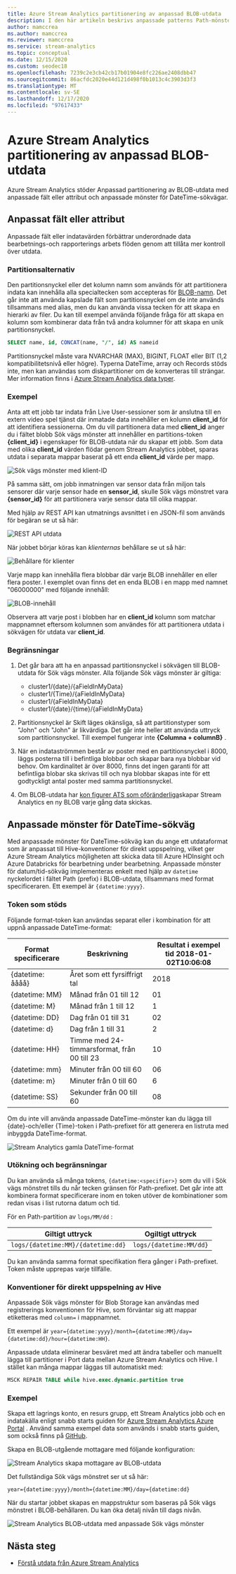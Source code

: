 ```yaml
---
title: Azure Stream Analytics partitionering av anpassad BLOB-utdata
description: I den här artikeln beskrivs anpassade patterns Path-mönster och anpassade fält-eller attribut-funktioner för Blob Storage-utdata från Azure Stream Analytics-jobb.
author: mamccrea
ms.author: mamccrea
ms.reviewer: mamccrea
ms.service: stream-analytics
ms.topic: conceptual
ms.date: 12/15/2020
ms.custom: seodec18
ms.openlocfilehash: 7239c2e3cb42cb17b01904e8fc226ae2408dbb47
ms.sourcegitcommit: 86acfdc2020e44d121d498f0b1013c4c3903d3f3
ms.translationtype: MT
ms.contentlocale: sv-SE
ms.lasthandoff: 12/17/2020
ms.locfileid: "97617433"
---
```

# <a name="azure-stream-analytics-custom-blob-output-partitioning"></a>Azure Stream Analytics partitionering av anpassad BLOB-utdata

Azure Stream Analytics stöder Anpassad partitionering av BLOB-utdata med anpassade fält eller attribut och anpassade mönster för DateTime-sökvägar. 

## <a name="custom-field-or-attributes"></a>Anpassat fält eller attribut

Anpassade fält eller indatavärden förbättrar underordnade data bearbetnings-och rapporterings arbets flöden genom att tillåta mer kontroll över utdata.

### <a name="partition-key-options"></a>Partitionsalternativ

Den partitionsnyckel eller det kolumn namn som används för att partitionera indata kan innehålla alla specialtecken som accepteras för [BLOB-namn](/rest/api/storageservices/Naming-and-Referencing-Containers--Blobs--and-Metadata). Det går inte att använda kapslade fält som partitionsnyckel om de inte används tillsammans med alias, men du kan använda vissa tecken för att skapa en hierarki av filer. Du kan till exempel använda följande fråga för att skapa en kolumn som kombinerar data från två andra kolumner för att skapa en unik partitionsnyckel.

```sql
SELECT name, id, CONCAT(name, "/", id) AS nameid
```

Partitionsnyckel måste vara NVARCHAR (MAX), BIGINT, FLOAT eller BIT (1,2 kompatibilitetsnivå eller högre). Typerna DateTime, array och Records stöds inte, men kan användas som diskpartitioner om de konverteras till strängar. Mer information finns i [Azure Stream Analytics data typer](/stream-analytics-query/data-types-azure-stream-analytics).

### <a name="example"></a>Exempel

Anta att ett jobb tar indata från Live User-sessioner som är anslutna till en extern video spel tjänst där inmatade data innehåller en kolumn **client_id** för att identifiera sessionerna. Om du vill partitionera data med **client_id** anger du i fältet blobb Sök vägs mönster att innehåller en partitions-token **{client_id}** i egenskaper för BLOB-utdata när du skapar ett jobb. Som data med olika **client_id** värden flödar genom Stream Analytics jobbet, sparas utdata i separata mappar baserat på ett enda **client_id** värde per mapp.

![Sök vägs mönster med klient-ID](./media/stream-analytics-custom-path-patterns-blob-storage-output/stream-analytics-path-pattern-client-id.png)

På samma sätt, om jobb inmatningen var sensor data från miljon tals sensorer där varje sensor hade en **sensor_id**, skulle Sök vägs mönstret vara **{sensor_id}** för att partitionera varje sensor data till olika mappar.  


Med hjälp av REST API kan utmatnings avsnittet i en JSON-fil som används för begäran se ut så här:  

![REST API utdata](./media/stream-analytics-custom-path-patterns-blob-storage-output/stream-analytics-rest-output.png)

När jobbet börjar köras kan *klienternas* behållare se ut så här:  

![Behållare för klienter](./media/stream-analytics-custom-path-patterns-blob-storage-output/stream-analytics-clients-container.png)

Varje mapp kan innehålla flera blobbar där varje BLOB innehåller en eller flera poster. I exemplet ovan finns det en enda BLOB i en mapp med namnet "06000000" med följande innehåll:

![BLOB-innehåll](./media/stream-analytics-custom-path-patterns-blob-storage-output/stream-analytics-blob-contents.png)

Observera att varje post i blobben har en **client_id** kolumn som matchar mappnamnet eftersom kolumnen som användes för att partitionera utdata i sökvägen för utdata var **client_id**.

### <a name="limitations"></a>Begränsningar

1. Det går bara att ha en anpassad partitionsnyckel i sökvägen till BLOB-utdata för Sök vägs mönster. Alla följande Sök vägs mönster är giltiga:

   * cluster1/{date}/{aFieldInMyData}  
   * cluster1/{Time}/{aFieldInMyData}  
   * cluster1/{aFieldInMyData}  
   * cluster1/{date}/{time}/{aFieldInMyData} 
   
2. Partitionsnyckel är Skift läges okänsliga, så att partitionstyper som "John" och "John" är likvärdiga. Det går inte heller att använda uttryck som partitionsnyckel. Till exempel fungerar inte **{Columna + columnB}** .  

3. När en indataströmmen består av poster med en partitionsnyckel i 8000, läggs posterna till i befintliga blobbar och skapar bara nya blobbar vid behov. Om kardinalitet är över 8000, finns det ingen garanti för att befintliga blobar ska skrivas till och nya blobbar skapas inte för ett godtyckligt antal poster med samma partitionsnyckel.

4. Om BLOB-utdata har [kon figurer ATS som oföränderliga](../storage/blobs/storage-blob-immutable-storage.md)skapar Stream Analytics en ny BLOB varje gång data skickas.

## <a name="custom-datetime-path-patterns"></a>Anpassade mönster för DateTime-sökväg

Med anpassade mönster för DateTime-sökväg kan du ange ett utdataformat som är anpassat till Hive-konventioner för direkt uppspelning, vilket ger Azure Stream Analytics möjligheten att skicka data till Azure HDInsight och Azure Databricks för bearbetning under bearbetning. Anpassade mönster för datum/tid-sökväg implementeras enkelt med hjälp av `datetime` nyckelordet i fältet Path (prefix) i BLOB-utdata, tillsammans med format specificeraren. Ett exempel är `{datetime:yyyy}`.

### <a name="supported-tokens"></a>Token som stöds

Följande format-token kan användas separat eller i kombination för att uppnå anpassade DateTime-format:

|Format specificerare   |Beskrivning   |Resultat i exempel tid 2018-01-02T10:06:08|
|----------|-----------|------------|
|{datetime: åååå}|Året som ett fyrsiffrigt tal|2018|
|{datetime: MM}|Månad från 01 till 12|01|
|{datetime: M}|Månad från 1 till 12|1|
|{datetime: DD}|Dag från 01 till 31|02|
|{datetime: d}|Dag från 1 till 31|2|
|{datetime: HH}|Timme med 24-timmarsformat, från 00 till 23|10|
|{datetime: mm}|Minuter från 00 till 60|06|
|{datetime: m}|Minuter från 0 till 60|6|
|{datetime: SS}|Sekunder från 00 till 60|08|

Om du inte vill använda anpassade DateTime-mönster kan du lägga till {date}-och/eller {Time}-token i Path-prefixet för att generera en listruta med inbyggda DateTime-format.

![Stream Analytics gamla DateTime-format](./media/stream-analytics-custom-path-patterns-blob-storage-output/stream-analytics-old-date-time-formats.png)

### <a name="extensibility-and-restrictions"></a>Utökning och begränsningar

Du kan använda så många tokens, `{datetime:<specifier>}` som du vill i Sök vägs mönstret tills du når tecken gränsen för Path-prefixet. Det går inte att kombinera format specificerare inom en token utöver de kombinationer som redan visas i list rutorna datum och tid. 

För en Path-partition av `logs/MM/dd` :

|Giltigt uttryck   |Ogiltigt uttryck   |
|----------|-----------|
|`logs/{datetime:MM}/{datetime:dd}`|`logs/{datetime:MM/dd}`|

Du kan använda samma format specifikation flera gånger i Path-prefixet. Token måste upprepas varje tillfälle.

### <a name="hive-streaming-conventions"></a>Konventioner för direkt uppspelning av Hive

Anpassade Sök vägs mönster för Blob Storage kan användas med registrerings konventionen för Hive, som förväntar sig att mappar etiketteras med `column=` i mappnamnet.

Ett exempel är `year={datetime:yyyy}/month={datetime:MM}/day={datetime:dd}/hour={datetime:HH}`.

Anpassade utdata eliminerar besväret med att ändra tabeller och manuellt lägga till partitioner i Port data mellan Azure Stream Analytics och Hive. I stället kan många mappar läggas till automatiskt med:

```SQL
MSCK REPAIR TABLE while hive.exec.dynamic.partition true
```

### <a name="example"></a>Exempel

Skapa ett lagrings konto, en resurs grupp, ett Stream Analytics jobb och en indatakälla enligt snabb starts guiden för [Azure Stream Analytics Azure Portal](stream-analytics-quick-create-portal.md) . Använd samma exempel data som används i snabb starts guiden, som också finns på [GitHub](https://raw.githubusercontent.com/Azure/azure-stream-analytics/master/Samples/GettingStarted/HelloWorldASA-InputStream.json).

Skapa en BLOB-utgående mottagare med följande konfiguration:

![Stream Analytics skapa mottagare av BLOB-utdata](./media/stream-analytics-custom-path-patterns-blob-storage-output/stream-analytics-create-output-sink.png)

Det fullständiga Sök vägs mönstret ser ut så här:


`year={datetime:yyyy}/month={datetime:MM}/day={datetime:dd}`


När du startar jobbet skapas en mappstruktur som baseras på Sök vägs mönstret i BLOB-behållaren. Du kan öka detalj nivån till dags nivån.

![Stream Analytics BLOB-utdata med anpassade Sök vägs mönster](./media/stream-analytics-custom-path-patterns-blob-storage-output/stream-analytics-blob-output-folder-structure.png)

## <a name="next-steps"></a>Nästa steg

* [Förstå utdata från Azure Stream Analytics](stream-analytics-define-outputs.md)
